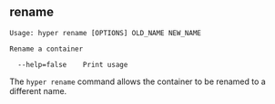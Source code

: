 ## rename

    Usage: hyper rename [OPTIONS] OLD_NAME NEW_NAME

    Rename a container

      --help=false    Print usage

The `hyper rename` command allows the container to be renamed to a different name.